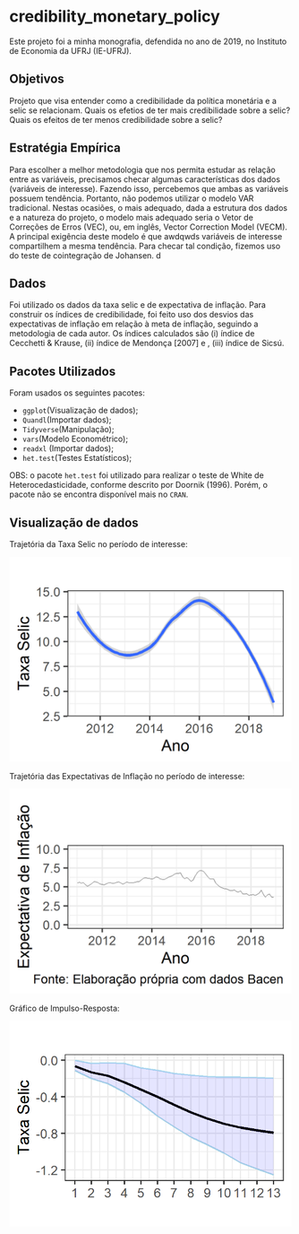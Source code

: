 # credibility_monetary_policy

Este projeto foi a minha monografia, defendida no ano de 2019, no Instituto de Economia da UFRJ (IE-UFRJ).

## Objetivos

Projeto que visa entender como a credibilidade da política monetária e a selic se relacionam. Quais os efetios de ter mais credibilidade sobre a selic? Quais os efeitos de ter menos credibilidade sobre a selic?

## Estratégia Empírica

Para escolher a melhor metodologia que nos permita estudar as relação entre as variáveis, precisamos checar algumas
características dos dados (variáveis de interesse). Fazendo isso, percebemos que ambas as variáveis possuem tendência. Portanto, não podemos utilizar o modelo VAR tradicional. Nestas ocasiões, o mais adequado, dada a estrutura dos dados e a natureza do projeto, o modelo mais adequado seria o Vetor de Correções de Erros (VEC), ou, em inglês, Vector Correction Model (VECM). A principal exigência deste modelo é que awdqwds variáveis de interesse compartilhem a mesma tendência. Para checar tal condição, fizemos uso do teste de cointegração de Johansen.
d
## Dados

Foi utilizado os dados da taxa selic e de expectativa de inflação. Para construir os índices de credibilidade, foi feito uso dos desvios das expectativas de inflação em relação à meta de inflação, seguindo a metodologia de cada autor. Os índices calculados são (i) índice de Cecchetti & Krause, (ii) índice de Mendonça [2007] e , (iii) índice de Sicsú.


## Pacotes Utilizados

Foram usados os seguintes pacotes:

* `ggplot`(Visualização de dados);
* `Quandl`(Importar dados);
* `Tidyverse`(Manipulação);
* `vars`(Modelo Econométrico);
* `readxl` (Importar dados);
* `het.test`(Testes Estatísticos);

OBS: o pacote `het.test` foi utilizado para realizar o teste de White de Heterocedasticidade, conforme descrito por Doornik (1996). Porém, o pacote não se encontra disponível mais no `CRAN`.

## Visualização de dados

Trajetória da Taxa Selic no período de interesse:

![grafico1](Image/selic_suavizada.png)

Trajetória das Expectativas de Inflação no período de interesse:

![grafico2](Image/grafico_expec_inflation.png)

Gráfico de Impulso-Resposta:

![grafico3](Image/Impulso_Resposta_ICA.png)







